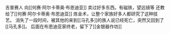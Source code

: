 吉普赛人
向[[何赛·阿尔卡蒂奥·布恩迪亚]] 卖过好多东西。有磁铁，望远镜等
还教给了[[何赛·阿尔卡蒂奥·布恩迪亚]] 炼金术，让整个家族好多人都研究了这种技艺。
消失了一段时间，被其他的来到[[马孔多]]的族人说已经死亡，突然又回到了[[马孔多]]。
后面在布恩迪亚家终老，留下了[[金银器作坊]]

